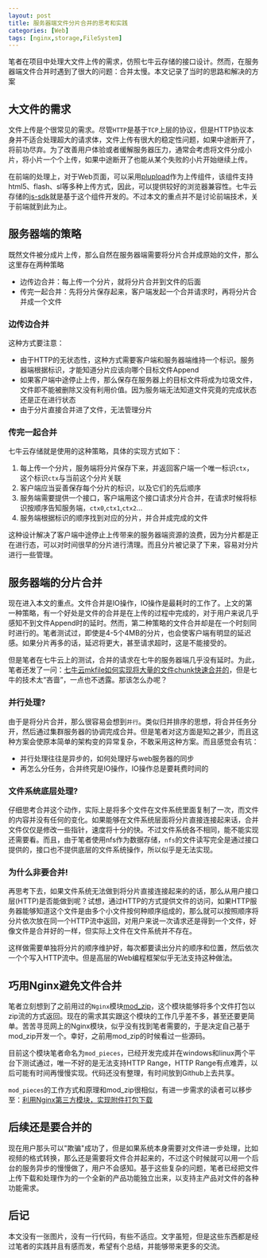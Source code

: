 ```yaml
---
layout: post
title: 服务器端文件分片合并的思考和实践
categories: [Web]
tags: [nginx,storage,FileSystem]
---
```


笔者在项目中处理大文件上传的需求，仿照七牛云存储的接口设计。然而，在服务器端文件合并时遇到了很大的问题：合并太慢。本文记录了当时的思路和解决的方案


## 大文件的需求

文件上传是个很常见的需求。尽管`HTTP`是基于`TCP`上层的协议，但是HTTP协议本身并不适合处理超大的请求体，文件上传有很大的稳定性问题，如果中途断开了，将前功尽弃。为了改善用户体验或者缓解服务器压力，通常会考虑将文件分成小片，将小片一个个上传，如果中途断开了也能从某个失败的小片开始继续上传。

在前端的处理上，对于Web页面，可以采用[plupload](http://www.plupload.com/)作为上传组件，该组件支持html5、flash、sl等多种上传方式，因此，可以提供较好的浏览器兼容性。七牛云存储的[js-sdk](https://github.com/qiniupd/qiniu-js-sdk/)就是基于这个组件开发的。不过本文的重点并不是讨论前端技术，关于前端就到此为止。


## 服务器端的策略

既然文件被分成片上传，那么自然在服务器端需要将分片合并成原始的文件，那么这里存在两种策略

- 边传边合并：每上传一个分片，就将分片合并到文件的后面
- 传完一起合并：先将分片保存起来，客户端发起一个合并请求时，再将分片合并成一个文件

### 边传边合并

这种方式要注意：

- 由于HTTP的无状态性，这种方式需要客户端和服务器端维持一个标识。服务器端根据标识，才能知道分片应该向哪个目标文件Append
- 如果客户端中途停止上传，那么保存在服务器上的目标文件将成为垃圾文件，文件即不能被删除又没有利用价值。因为服务端无法知道文件究竟的完成状态还是正在进行状态
- 由于分片直接合并进了文件，无法管理分片

### 传完一起合并

七牛云存储就是使用的这种策略，具体的实现方式如下：

1. 每上传一个分片，服务端将分片保存下来，并返回客户端一个唯一标识`ctx`，这个标识`ctx`与当前这个分片关联
2. 客户端应当妥善保存每个分片的标识，以及它们的先后顺序
3. 服务端需要提供一个接口，客户端用这个接口请求分片合并，在请求时候将标识按顺序告知服务端，`ctx0`,`ctx1`,`ctx2`...
4. 服务端根据标识的顺序找到对应的分片，并合并成完成的文件

这种设计解决了客户端中途停止上传带来的服务器端资源的浪费，因为分片都是正在进行态，可以对时间很早的分片进行清理。而且分片被记录了下来，容易对分片进行一些管理。


## 服务器端的分片合并

现在进入本文的重点。文件合并是IO操作，IO操作是最耗时的工作了。上文的第一种策略，有一个好处是文件的合并是在上传的过程中完成的，对于用户来说几乎感知不到文件Append时的延时。然而，第二种策略的文件合并却是在一个时刻同时进行的。笔者测试过，即使是4-5个4MB的分片，也会使客户端有明显的延迟感。如果分片再多的话，延迟将更大，甚至请求超时，这是不能接受的。

但是笔者在七牛云上的测试，合并的请求在七牛的服务器端几乎没有延时。为此，笔者还发了一问：[七牛云mkfile如何实现将大量的文件chunk快速合并的](http://segmentfault.com/q/1010000000583916)，但是七牛的技术太“吝啬”，一点也不透露。那该怎么办呢？


### 并行处理?

由于是将分片合并，那么很容易会想到`并行`。类似归并排序的思想，将合并任务分开，然后通过集群服务器的协调完成合并。但是笔者对这方面是知之甚少，而且这种方案会使原本简单的架构变的异常复杂，不敢采用这种方案。而且感觉会有坑：

- 并行处理往往是异步的，如何处理好与web服务器的同步
- 再怎么分任务，合并终究是IO操作，IO操作总是要耗费时间的


### 文件系统底层处理?

仔细思考合并这个动作，实际上是将多个文件在文件系统里面复制了一次，而文件的内容并没有任何的变化。如果能够在文件系统层面将分片直接连接起来话，合并文件仅仅是修改一些指针，速度将十分的快。不过文件系统各不相同，能不能实现还需要看。而且，由于笔者使用nfs作为数据存储，`nfs`的文件读写完全是通过接口提供的，接口也不提供底层的文件系统操作，所以似乎是无法实现。


### 为什么非要合并!

再思考下去，如果文件系统无法做到将分片直接连接起来的的话，那么从用户接口层(HTTP)是否能做到呢？试想，通过HTTP的方式提供文件的访问，如果HTTP服务器能够知道这个文件是由多个小文件按何种顺序组成的，那么就可以按照顺序将分片依次放在同一个HTTP流中返回，对用户来说一次请求还是得到一个文件，好像文件是合并好的一样，但实际上文件在文件系统并不存在。

这样做需要单独将分片的顺序维护好，每次都要读出分片的顺序和位置，然后依次一个个写入HTTP流中。但是高层的Web编程框架似乎无法支持这种做法。


## 巧用Nginx避免文件合并

笔者立刻想到了之前用过的`Nginx`模块[mod_zip](https://github.com/evanmiller/mod_zip)，这个模块能够将多个文件打包以zip流的方式返回。现在的需求其实跟这个模块的工作几乎差不多，甚至还要更简单。苦苦寻觅网上的Nginx模块，似乎没有找到笔者需要的，于是决定自己基于mod_zip开发一个。幸好，之前用mod_zip的时候看过一些源码。

目前这个模块笔者命名为`mod_pieces`，已经开发完成并在windows和linux两个平台下测试通过，唯一不好的是无法支持HTTP Range，HTTP Range有点难弄，以后可能有时间再慢慢实现。代码还没有整理，有时间放到Github上去共享。

`mod_pieces`的工作方式和原理和mod_zip很相似，有进一步需求的读者可以移步至：[利用Nginx第三方模块，实现附件打包下载](http://www.pchou.info/open-source/2014/07/28/nginx-mod-zip.html) 


## 后续还是要合并的

现在用户那头可以"欺骗"成功了，但是如果系统本身需要对文件进一步处理，比如视频的格式转换，那么还是需要将文件合并起来的，不过这个时候就可以用一个后台的服务异步的慢慢做了，用户不会感知。基于这些复杂的问题，笔者已经把文件上传下载和处理作为的一个全新的产品功能独立出来，以支持主产品对文件的各种功能需求。


## 后记

本文没有一张图片，没有一行代码，有些不适应。文字虽短，但是这些东西都是经过笔者的实践并且有感而发，希望有个总结，并能够带来更多的交流。
